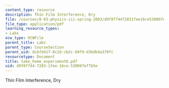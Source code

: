 ```yaml
---
content_type: resource
description: Thin Film Interference, Dry
file: /courses/8-03-physics-iii-spring-2003/d9f8f74472831fee16ce530097ef7b5e_take_home_experiment6.pdf
file_type: application/pdf
learning_resource_types:
- Labs
ocw_type: OCWFile
parent_title: Labs
parent_type: CourseSection
parent_uid: dcbfd417-8c2d-cb2c-b9f9-d36db4a370fc
resourcetype: Document
title: take_home_experiment6.pdf
uid: d9f8f744-7283-1fee-16ce-530097ef7b5e
---
```

Thin Film Interference, Dry

